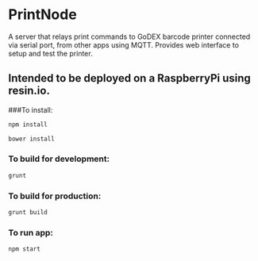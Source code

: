 # PrintNode

A server that relays print commands to GoDEX barcode printer connected via serial port, from other apps using MQTT. Provides web interface to setup and test the printer.

Intended to be deployed on a RaspberryPi using resin.io.
---

###To install:
```sh
npm install

bower install
```

### To build for development:
```sh
grunt
```

### To build for production:
```sh
grunt build
```

### To run app:
```sh
npm start
```
